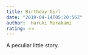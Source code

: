 ```yaml
---
title: Birthday Girl
date: "2019-04-14T05:20:56Z"
author:  Haruki Murakami
rating: ⭐⭐
---
```


<style>
</style>

A peculiar little story.